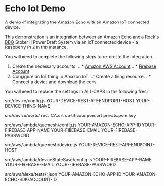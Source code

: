 # Echo Iot Demo
A demo of integrating the Amazon Echo with an Amazon IoT connected device.

This demonstration is an integration between an Amazon Echo and a [Rock's BBQ](https://www.rocksbarbque.com/) Stoker II Power Draft System via an IoT connected device - a Raspberry Pi 2 in this instance.

You will need to complete the following steps to re-create the integration.

1. Create the necessary accounts.
.. * [Amazon AWS Account](https://www.amazon.com/ap/signin)
.. * [Firebase Account](https://www.firebase.com/login/)
2. Congigure an IoT thing in Amazon IoT.
..* Create a thing resource.
..* Connect a device and download the certs.

You will need to replace the settings in ALL-CAPS in the following files:

src/device/config.js
	YOUR-DEVICE-REST-API-ENDPOINT-HOST
	YOUR-DEVICE-THING-NAME
	
src/device/certs/
	root-CA.crt
	certificate.pem.crt
	private.pem.key

src/aws/lambda/quemesh/config.js
	YOUR-AMAZON-ECHO-APP-ID
	YOUR-FIREBASE-APP-NAME
	YOUR-FIREBASE-EMAIL
	YOUR-FIREBASE-PASSWORD
	
src/aws/lambda/quemesh/device.js
	YOUR-DEVICE-REST-API-ENDPOINT-HOST
	
src/aws/lambda/deviceStateSave/config.js
	YOUR-FIREBASE-APP-NAME
	YOUR-FIREBASE-EMAIL
	YOUR-FIREBASE-PASSWORD
	
src/aws/alexa/tests/*.json
	YOUR-AMAZON-ECHO-APP-ID
	YOUR-AMAZON-ECHO-SDK-ACCOUNT-ID

